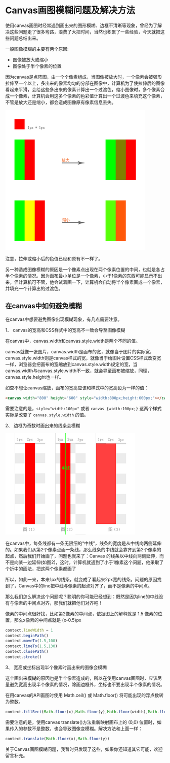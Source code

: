 # Canvas画图模糊问题及解决方法

使用canvas画图时经常遇到画出来的图形模糊、边框不清晰等现象，曾经为了解决这些问题走了很多弯路，浪费了大把时间，当然也积累了一些经验，今天就把这些问题总结出来。

一般图像模糊的主要有两个原因:

- 图像被放大或缩小
- 图像处于半个像素的位置

因为canvas是点阵图，由一个个像素组成，当图像被放大时，一个像素会被强形拉伸至一个以上，多出来的像素均匀的分部在图像中，计算机为了使拉伸后的图像看起来平滑，会给这些多出来的像素计算出一个过渡色，缩小图像时，多个像素合成一个像素，计算机会用这多个像素的色彩值计算出一个过渡色来填充这个像素，不管是放大还是缩小，都会造成图像原有像素信息丢失。

![resove-convas-blur-01](../../images/canvas/resolve-canvas-blur-01.png)

注意，拉伸或缩小后的色值已经和原有不一样了。

另一种造成图像模糊的原因是一个像素点出现在两个像素位置的中间，也就是各占半个像素的情况。因为画布最小单位是一个像素，小于1像素的东西可能显示不出来，但计算机可不管，他会试着画一下，计算机会自动将半个像素画成一个像素，并填充一个计算出的过渡色。

## 在canvas中如何避免模糊

在canvas中想要避免图像出现模糊现象，有几点需要注意。

1、 canvas的宽高和CSS样式中的宽高不一致会导至图像模糊

在canvas中，canvas.width和canvas.style.width是两个不同的值。

canvas就像一张图片，canvas.width是画布的宽，就像当于图片的实际宽，canvas.style.width则是canvas样式的宽，就像当于给图片设置CSS样式改变宽一样，浏览器会把画布的宽缩放到canvas.style.width规定的宽，当canvas.width与canvas.style.width不一致，就会导至画布被缩放，同理，canvas.style.height也一样。

如查不想让canvas缩放，画布的宽高应该和样式中的宽高设为一样的值：

```html
<canvas width="800" height="600" style="width:800px;height:600px;"></canvas>
```

需要注意的是，`style="width:100px"` 或者 `canvas {width:100px;}` 这两个样式实际是改变了 `canvas.style.width` 的值。

2、 边框为奇数时画出来的线条会模糊

![resove-convas-blur-02](../../images/canvas/resolve-canvas-blur-02.png)

在canvas中，每条线都有一条无限细的“中线”，线条的宽度是从中线向两侧延伸的。如果我们从第2个像素点画一条线，那么线条的中线就会靠齐到第2个像素的起点，然后我们开始画了，问题也就来了：Canvas 的线条以中线向两侧延伸，而不是向某一边延伸(如图2)，这时，计算机就遇到了小于1像素这个问题，他采取了个折中的画法，把这两个像素都画了

所以，如此一来，本来1px的线条，就变成了看起来2px宽的线条。问题的原因找到了，Canvas中的line把中线与像素的起点对齐了，而不是像素的中间点。

那么我们怎么解决这个问题呢？聪明的你可能已经想到：既然是因为line的中线没有与像素的中间点对齐，那我们就把他们对齐吧！

像素的中间点很好找，比如第2像素的中间点，依据图上的解释就是 1.5 像素的位置，那么x像素的中间点就是 (x-0.5)px

```js
context.lineWidth = 1
context.beginPath()
context.moveTo(1.5,100)
context.lineTo(1.5,130)
context.closePath()
context.stroke()
```

3、 宽高或坐标出现半个像素时画出来的图像会模糊

这个画出来模糊的原因也是半个像素造成的，所以在使用canvas画图时，应该尽量避免宽高出现半个像素的情况，除画边框外，坐标也不要出现半个像素的情况。

在用canvas的API画图时使用 Math.ceil() 或 Math.floor() 将可能出现的浮点数转为整数。

```js
context.fillRect(Math.floor(x),Math.floor(y),Math.floor(width),Math.floor(height))
```

需要注意的是，使用canvas translate()方法重新映射画布上的 (0,0) 位置时，如果传入的参数不是整数，也会导致图像变模糊。解决方法和上面一样：

```js
context.translate(Math.floor(x),Math.floor(y))
```

关于Canvas画图模糊问题，我暂时只发现了这些，如果你还知道其它可能，欢迎留言补充。
